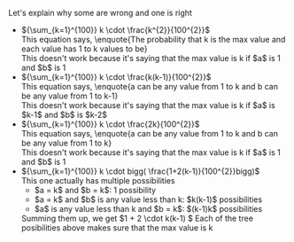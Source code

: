Let's explain why some are wrong and one is right

<ul>
<li> ${\sum_{k=1}^{100}} k \cdot \frac{k^{2}}{100^{2}}$ <br/> 
This equation says, \enquote{The probability that k is the max value and each value has 1 to k values to be} <br/> 
This doesn't work because it's saying that the max value is k if $a$ is 1 and $b$ is 1
<li> ${\sum_{k=1}^{100}} k \cdot \frac{k(k-1)}{100^{2}}$ <br/> 
This equation says, \enquote{a can be any value from 1 to k and b can be any value from 1 to k-1} <br/> 
This doesn't work because it's saying that the max value is k if $a$ is $k-1$ and $b$ is $k-2$
<li> ${\sum_{k=1}^{100}} k \cdot \frac{2k}{100^{2}}$ <br/> 
This equation says, \enquote{a can be any value from 1 to k and b can be any value from 1 to k} <br/> 
This doesn't work because it's saying that the max value is k if $a$ is 1 and $b$ is 1
<li> ${\sum_{k=1}^{100}} k \cdot bigg( \frac{1+2(k-1)}{100^{2}}bigg)$ <br/> 
This one actually has multiple possibilities <br/> 
<ul>
<li> $a = k$ and $b = k$: 1 possibility
<li> $a = k$ and $b$ is any value less than k: $k(k-1)$ possibilities
<li> $a$ is any value less than k and $b = k$: $(k-1)k$ possibilities
</ul>
Summing them up, we get $1 + 2 \cdot k(k-1) $ 
Each of the tree posibilities above makes sure that the max value is k
</ul>
